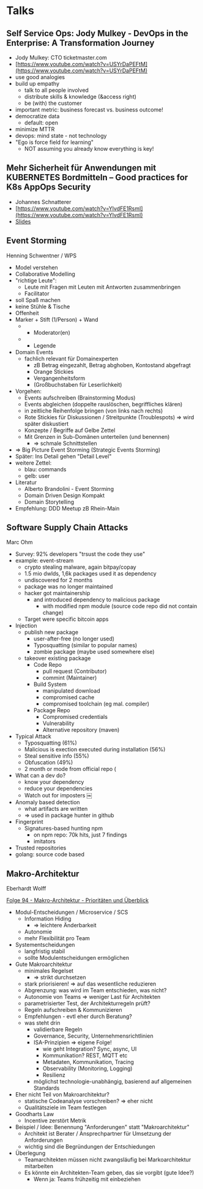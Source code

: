 # Talks

## Self Service Ops: Jody Mulkey - DevOps in the Enterprise: A Transformation Journey

* Jody Mulkey: CTO ticketmaster.com
* [https://www.youtube.com/watch?v=USYrDaPEFtM](https://www.youtube.com/watch?v=USYrDaPEFtM)
* use good analogies
* build up empathy
    * talk to all people involved
    * distribute skills & knowledge (&access right)
    * be (with) the customer
* important metric: business forecast vs. business outcome!
* democratize data
    * default: open
* minimize MTTR
* devops: mind state - not technology
* "Ego is force field for learning"
    * NOT assuming you already know everything is key!

## Mehr Sicherheit für Anwendungen mit KUBERNETES Bordmitteln – Good practices for K8s AppOps Security

* Johannes Schnatterer
* [https://www.youtube.com/watch?v=YlvdFE1RsmI](https://www.youtube.com/watch?v=YlvdFE1RsmI)
* [Slides](https://cloudogu.github.io/k8s-appops-security-talks/2020-03-18-javaLand/#/)


## Event Storming

Henning Schwentner / WPS

* Model verstehen
* Collaborative Modelling
* "richtige Leute": 
    * Leute mit Fragen mit Leuten mit Antworten zusammenbringen
    * Facilitator
* soll Spaß machen
* keine Stühle & Tische
* Offenheit
* Marker + Stift (1/Person) + Wand
    * + Moderator(en)
    * + Legende
* Domain Events
    * fachlich relevant für Domainexperten
        * zB Betrag eingezahlt, Betrag abghoben, Kontostand abgefragt
        * Orange Stickies
        * Vergangenheitsform
        * (Großbuchstaben für Leserlichkeit)
* Vorgehen:
    * Events aufschreiben (Brainstorming Modus)
    * Events abgleichen (doppelte rauslöschen, begriffliches klären)
    * in zeitliche Reihenfolge bringen (von links nach rechts)
    * Rote Stickies für Diskussionen / Streitpunkte (Troublespots) => wird später diskustiert
    * Konzepte / Begriffe auf Gelbe Zettel
    * Mit Grenzen in Sub-Domänen unterteilen (und benennen)
        * => schmale Schnittstellen
* => Big Picture Event Storming (Strategic Events Storming)
* Später: Ins Detail gehen "Detail Level"
* weitere Zettel:
    * blau: commands
    * gelb: user
* Literatur
    * Alberto Brandolini - Event Storming
    * Domain Driven Design Kompakt
    * Domain Storytelling
* Empfehlung: DDD Meetup zB Rhein-Main


## Software Supply Chain Attacks
Marc Ohm

* Survey: 92% developers "trsust the code they use"
* example: event-stream
    * crypto stealing malware, again bitpay/copay
    * 1.5 mio dwlds, 1,6k packages used it as dependency
    * undiscovered for 2 months
    * package was no longer maintained
    * hacker got maintainership
        * and introduced dependency to malicious package
            * with modified npm module (source code repo did not contain change)
    * Target were specific bitcoin apps
* Injection
    * publish new package
        * user-after-free (no longer used)
        * Typosquatting (similar to popular names)
        * zombie package (maybe used somewhere else)
    * takeover existing package
        * Code Repo
            * pull request (Contributor)
            * commint (Maintainer)
        * Build System
            * manipulated download
            * compromised cache
            * compromised toolchain (eg mal. compiler)
        * Package Repo
            * Compromised credentials
            * Vulnerability
            * Alternative repository (maven)
* Typical Attack
    * Typosquatting (61%)
    * Malicious is exection executed during installation (56%)
    * Steal sensitive info (55%)
    * Obfuscation (49%)
    * 2 month or mode from official repo (
* What can a dev do?
    * know your dependency
    * reduce your dependencies
    * Watch out for imposters
￼
* Anomaly based detection
    * what artifacts are written 
    * => used in package hunter in github
* Fingerprint
    * Signatures-based hunting npm
        * on npm repo: 70k hits, just 7 findings
        * imitators
* Trusted repositories
* golang: source code based


## Makro-Architektur

Eberhardt Wolff

[Folge 94 - Makro-Architektur - Prioritäten und Überblick](https://software-architektur.tv/2021/12/03/folge94.html)

* Modul-Entscheidungen / Microservice / SCS
    * Information Hiding
        * => leichtere Änderbarkeit
    * Autonomie
    * mehr Flexibilität pro Team
* Systementscheidungen
    * langfristig stabil
    * sollte Modulentscheidungen ermöglichen
* Gute Makroarchitektur
    * minimales Regelset
        * => strikt durchsetzen
    * stark priorisieren! => auf das wesentliche reduzieren
    * Abgrenzung: was wird im Team entschieden, was nicht?
    * Autonomie von Teams => weniger Last für Architekten
    * parametrisierter Test, der Architekturregeln prüft?
    * Regeln aufschreiben & Kommunizieren
    * Empfehlungen - evtl eher durch Beratung?
    * was steht drin
        * validierbare Regeln
        * Governance, Security, Unternehmensrichtlinien
        * ISA-Prinzipien => eigene Folge!
            * wie geht Integration? Sync, async, UI
            * Kommunikation? REST, MQTT etc
            * Metadaten, Kommunikation, Tracing
            * Observability (Monitoring, Logging)
            * Resilienz
        * möglichst technologie-unabhängig, basierend auf allgemeinen Standards
* Eher nicht Teil von Makroarchitektur?
    * statische Codeanalyse vorschreiben? => eher nicht
    * Qualitätsziele im Team festlegen
* Goodharts Law
    * Incentive zerstört Metrik
* Beispiel / Idee: Benennung "Anforderungen" statt "Makroarchitektur"
    * Architekt ist Berater / Ansprechpartner für Umsetzung der Anforderungen
    * wichtig sind die Begründungen der Entschiedungen
* Überlegung
    * Teamarchitekten müssen nicht zwangsläufig bei Markoarchitektur mitarbeiten
    * Es könnte ein Architekten-Team geben, das sie vorgibt (gute Idee?)
        * Wenn ja: Teams frühzeitig mit einbeziehen


